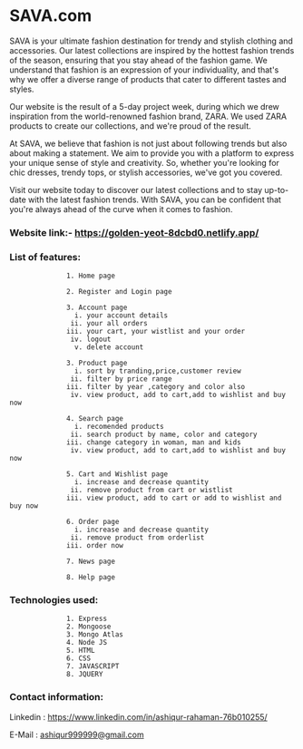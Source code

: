 # SAVA.com

SAVA is your ultimate fashion destination for trendy and stylish clothing and accessories. Our latest collections are inspired by the hottest fashion trends of the season, ensuring that you stay ahead of the fashion game. We understand that fashion is an expression of your individuality, and that's why we offer a diverse range of products that cater to different tastes and styles.

Our website is the result of a 5-day project week, during which we drew inspiration from the world-renowned fashion brand, ZARA. We used ZARA products to create our collections, and we're proud of the result.

At SAVA, we believe that fashion is not just about following trends but also about making a statement. We aim to provide you with a platform to express your unique sense of style and creativity. So, whether you're looking for chic dresses, trendy tops, or stylish accessories, we've got you covered.

Visit our website today to discover our latest collections and to stay up-to-date with the latest fashion trends. With SAVA, you can be confident that you're always ahead of the curve when it comes to fashion.


### Website link:- https://golden-yeot-8dcbd0.netlify.app/

### List of features: 

                  1. Home page
                  
                  2. Register and Login page
                  
                  3. Account page
                    i. your account details
                   ii. your all orders 
                  iii. your cart, your wistlist and your order
                   iv. logout
                    v. delete account
                  
                  3. Product page
                    i. sort by tranding,price,customer review
                   ii. filter by price range
                  iii. filter by year ,category and color also
                   iv. view product, add to cart,add to wishlist and buy now
                  
                  4. Search page
                    i. recomended products
                   ii. search product by name, color and category
                  iii. change category in woman, man and kids
                   iv. view product, add to cart,add to wishlist and buy now
                  
                  5. Cart and Wishlist page
                    i. increase and decrease quantity
                   ii. remove product from cart or wistlist
                  iii. view product, add to cart or add to wishlist and buy now
                  
                  6. Order page
                    i. increase and decrease quantity
                   ii. remove product from orderlist
                  iii. order now
                  
                  7. News page
                  
                  8. Help page
                  
### Technologies used: 
                  
                  1. Express
                  2. Mongoose 
                  3. Mongo Atlas
                  4. Node JS
                  5. HTML
                  6. CSS
                  7. JAVASCRIPT
                  8. JQUERY
 ### Contact information:
 
   Linkedin : https://www.linkedin.com/in/ashiqur-rahaman-76b010255/
   
   E-Mail : ashiqur999999@gmail.com
